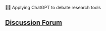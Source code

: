 
🙋‍♀️ Applying ChatGPT to debate research tools

## [Discussion Forum](https://github.com/orgs/debate/discussions)

